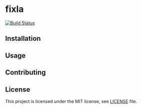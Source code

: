 # fixla
[![Build Status](https://travis-ci.org/nerro/fixla.svg?branch=master)](https://travis-ci.org/nerro/fixla)

## Installation


## Usage


## Contributing


## License

This project is licensed under the MIT license, see [LICENSE](LICENSE) file.
